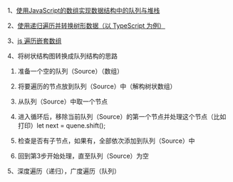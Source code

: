 1、[使用JavaScript的数组实现数据结构中的队列与堆栈](https://www.cnblogs.com/xdp-gacl/p/4193629.html)

2、[使用递归遍历并转换树形数据（以 TypeScript 为例）](https://segmentfault.com/a/1190000011819279)

3、[js 遍历嵌套数组](https://segmentfault.com/q/1010000012762568)

4、将树状结构图转换成队列结构的思路

1. 准备一个空的队列（Source）（数组）

2. 将要遍历的节点放到队列（Source）中（解构树状数组）

3. 从队列（Source）中取一个节点

4. 进入循环后，移除当前队列（Source）的第一个节点并处理这个节点（比如打印）let next = quene.shift();

5. 检查是否有子节点，如果有，全部依次添加到队列（Source）中

6. 回到第3步开始处理，直至队列（Source）为空


5、深度遍历（递归），广度遍历（队列）

